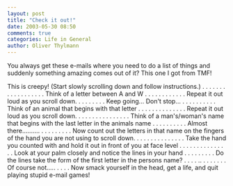 ```yaml
---
layout: post
title: "Check it out!"
date: 2003-05-30 08:50
comments: true
categories: Life in General
author: Oliver Thylmann
---
```



You always get these e-mails where you need to do a list of things and suddenly something amazing comes out of it? This one I got from TMF!





This is creepy!
(Start slowly scrolling down and follow instructions.)
.
.
.
.
.
.
.
.
.
.
.
.
.
.
.
.
.
.
Think of a letter between A and W
.
.
.
.
.
.
.
.
.
.
.
.
Repeat it out loud as you scroll down.
.
.
.
.
.
.
.
.
Keep going... Don't stop...
.
.
.
.
.
.
.
.
.
.
Think of an animal that begins with that letter
.
.
.
.
.
.
.
.
.
.
.
.
.
.
Repeat it out loud as you scroll down.
.
.
.
.
.
.
.
.
.
.
.
.
.
.
.
Think of a man's/woman's name that begins with the last letter in the animals name
.
.
.
.
.
.
.
.
.
.
Almost there..........
.
.
.
.
.
.
.
.
.
Now count out the letters in that name on the fingers of the hand you are not using to scroll down.
.
.
.
.
.
.
.
.
.
.
.
.
.
.
Take the hand you counted with and hold it out in front of you at face level
.
.
.
.
.
.
.
.
.
.
.
.
.
.
.
Look at your palm closely and notice the lines in your hand
.
.
.
.
.
.
.
.
.
Do the lines take the form of the first letter in the persons name?
.
.
.
.
..
.
.
.
.
.
.
.
Of course not.....
.
.
.
.
Now smack yourself in the head, get a life, and quit playing stupid e-mail games!


